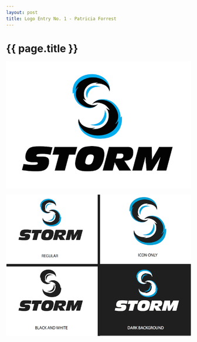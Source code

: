 ```yaml
---
layout: post
title: Logo Entry No. 1 - Patricia Forrest
---
```


{{ page.title }}
================

![Storm Brand](/images/logocontest/pforrest/storm1.png)

![Storm Brand](/images/logocontest/pforrest/storm_logo_composite.png)

